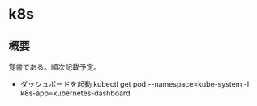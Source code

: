 # k8s

## 概要
覚書である。順次記載予定。



- ダッシュボードを起動
kubectl get pod --namespace=kube-system -l k8s-app=kubernetes-dashboard


  
  

